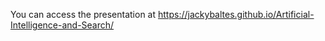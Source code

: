 You can access the presentation at https://jackybaltes.github.io/Artificial-Intelligence-and-Search/